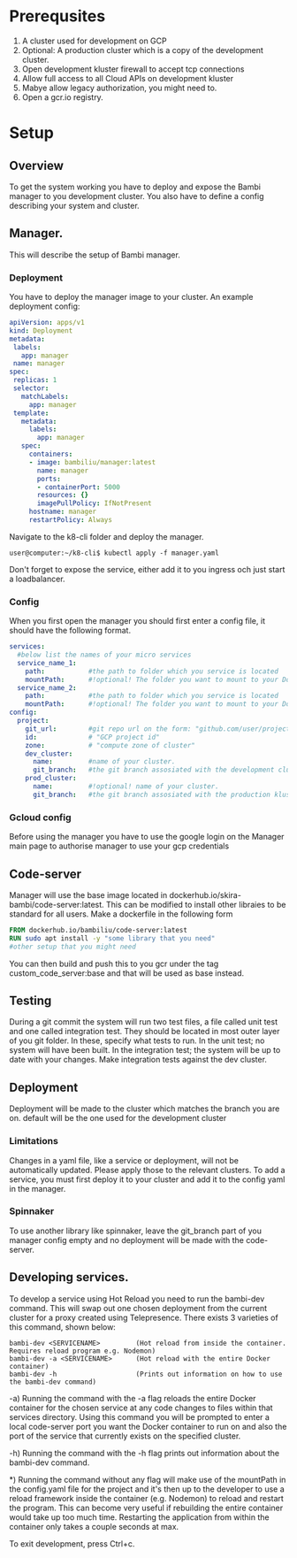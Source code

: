 # Prerequsites
1. A cluster used for development on GCP
2. Optional: A production cluster which is a copy of the development cluster.
3. Open development kluster firewall to accept tcp connections
4. Allow full access to all Cloud APIs on development kluster
5. Mabye allow legacy authorization, you might need to. 
6. Open a gcr.io registry.

# Setup
## Overview
To get the system working you have to deploy and expose the Bambi manager to you development cluster.
You also have to define a config describing your system and cluster.

## Manager.
This will describe the setup of Bambi manager.

### Deployment
You have to deploy the manager image to your cluster.
An example deployment config:
``` YAML
apiVersion: apps/v1
kind: Deployment
metadata:
 labels:
   app: manager
 name: manager
spec:
 replicas: 1
 selector:
   matchLabels:
     app: manager
 template:
   metadata:
     labels:
       app: manager
   spec:
     containers:
     - image: bambiliu/manager:latest
       name: manager
       ports:
       - containerPort: 5000
       resources: {}
       imagePullPolicy: IfNotPresent
     hostname: manager
     restartPolicy: Always
```
Navigate to the k8-cli folder and deploy the manager.
```console
user@computer:~/k8-cli$ kubectl apply -f manager.yaml
```
Don't forget to expose the service, either add it to you ingress och just start a loadbalancer.

### Config
When you first open the manager you should first enter a config file, it should have the following format.
``` Yaml
services:
  #below list the names of your micro services
  service_name_1: 
    path:           #the path to folder which you service is located
    mountPath:      #!optional! The folder you want to mount to your Docker container while developing using a specific hot reload option
  service_name_2:
    path:           #the path to folder which you service is located
    mountPath:      #!optional! The folder you want to mount to your Docker container while developing using a specific hot reload option
config:
  project:
    git_url:        #git repo url on the form: "github.com/user/project.git"
    id:             # "GCP project id"
    zone:           # "compute zone of cluster"
    dev_cluster:
      name:         #name of your cluster.
      git_branch:   #the git branch assosiated with the development cluster
    prod_cluster:
      name:         #!optional! name of your cluster.
      git_branch:   #the git branch assosiated with the production kluster
```
### Gcloud config
Before using the manager you have to use the google login on the Manager main page to authorise 
manager to use your gcp credentials


## Code-server
Manager will use the base image located in dockerhub.io/skira-bambi/code-server:latest.
This can be modified to install other libraies to be standard for all users.
Make a dockerfile in the following form
```dockerfile
FROM dockerhub.io/bambiliu/code-server:latest
RUN sudo apt install -y "some library that you need"
#other setup that you might need 
```
You can then build and push this to you gcr under the tag custom_code_server:base and that will be used as base instead.

## Testing
During a git commit the system will run two test files, a file called unit test and one called integration test.
They should be located in most outer layer of you git folder. In these, specify what tests to run.
In the unit test; no system will have been built. In the integration test; the system will be up to date with your changes. Make integration tests against the dev cluster.

## Deployment
Deployment will be made to the cluster which matches the branch you are on. default will be the one used for the development cluster
### Limitations
Changes in a yaml file, like a service or deployment, will not be automatically updated. Please apply those to the relevant clusters. To add a service, you must first deploy it to your cluster and add it to the config yaml in the manager.
### Spinnaker
To use another library like spinnaker, leave the git_branch part of you manager config empty and no deployment will be made with the code-server. 

## Developing services.
To develop a service using Hot Reload you need to run the bambi-dev command. This will swap out one chosen deployment from the current cluster for a proxy created using Telepresence. There exists 3 varieties of this command, shown below:

```
bambi-dev <SERVICENAME>         (Hot reload from inside the container. Requires reload program e.g. Nodemon)
bambi-dev -a <SERVICENAME>      (Hot reload with the entire Docker container)
bambi-dev -h                    (Prints out information on how to use the bambi-dev command)
```

-a) Running the command with the -a flag reloads the entire Docker container for the chosen service at any code
changes to files within that services directory. Using this command you will be prompted to enter a local code-server port
you want the Docker container to run on and also the port of the service that currently exists on the specified cluster.

-h) Running the command with the -h flag prints out information about the bambi-dev command.

*) Running the command without any flag will make use of the mountPath in the config.yaml file for the project and it's then
up to the developer to use a reload framework inside the container (e.g. Nodemon) to reload and restart the program.
This can become very useful if rebuilding the entire container would take up too much time. Restarting the application
from within the container only takes a couple seconds at max.

To exit development, press Ctrl+c.
